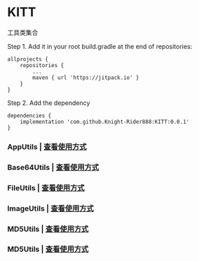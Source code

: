 # KITT
工具类集合

Step 1. Add it in your root build.gradle at the end of repositories:
```
allprojects {
    repositories {
        ...
        maven { url 'https://jitpack.io' }
    }
}
```
Step 2. Add the dependency
```
dependencies {
    implementation 'com.github.Knight-Rider888:KITT:0.0.1'
}
```


### AppUtils | [查看使用方式](https://github.com/Knight-Rider888/KITT/blob/main/README-AppUtils.md)

### Base64Utils | [查看使用方式](https://github.com/Knight-Rider888/KITT/blob/main/README-Base64Utils.md)

### FileUtils | [查看使用方式](https://github.com/Knight-Rider888/KITT/blob/main/README-FileUtils.md)

### ImageUtils | [查看使用方式](https://github.com/Knight-Rider888/KITT/blob/main/README-ImageUtils.md)

### MD5Utils | [查看使用方式](https://github.com/Knight-Rider888/KITT/blob/main/README-MD5Utils.md)

### MD5Utils | [查看使用方式](https://github.com/Knight-Rider888/KITT/blob/main/README-StorageUtils.md)


